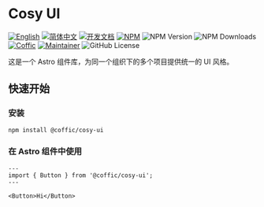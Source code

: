 # Cosy UI

[![English](https://img.shields.io/badge/English-violet)](../README.md)
[![简体中文](https://img.shields.io/badge/中文文档-gray)](README-zh.md)
[![开发文档](https://img.shields.io/badge/开发文档-gray)](README-dev.md)
[![NPM](https://img.shields.io/badge/NPM-orange)](https://www.npmjs.com/package/@coffic/cosy-ui)
![NPM Version](https://img.shields.io/npm/v/%40coffic%2Fcosy-ui)
![NPM Downloads](https://img.shields.io/npm/dm/%40coffic%2Fcosy-ui)
[![Coffic](https://img.shields.io/badge/Coffic-green)](https://coffic.cn)
[![Maintainer](https://img.shields.io/badge/Maintainer-blue)](https://github.com/nookery)
![GitHub License](https://img.shields.io/github/license/cosyzone/cosy-ui)

这是一个 Astro 组件库，为同一个组织下的多个项目提供统一的 UI 风格。

## 快速开始

### 安装

```bash
npm install @coffic/cosy-ui
```

### 在 Astro 组件中使用

```astro
---
import { Button } from '@coffic/cosy-ui';
---

<Button>Hi</Button>
```
